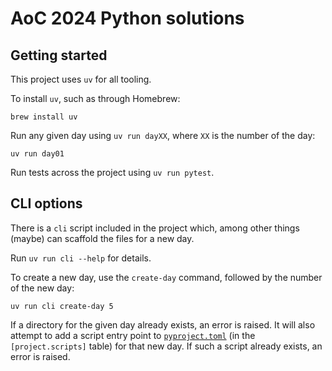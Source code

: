# AoC 2024 Python solutions

## Getting started

This project uses `uv` for all tooling.

To install `uv`, such as through Homebrew:

```shell
brew install uv
```

Run any given day using `uv run dayXX`, where `XX` is the number of the day:

```shell
uv run day01
```

Run tests across the project using `uv run pytest`.

## CLI options

There is a `cli` script included in the project which, among other things (maybe) can scaffold the files for a new day.

Run `uv run cli --help` for details.

To create a new day, use the `create-day` command, followed by the number of the new day:

```shell
uv run cli create-day 5
```

If a directory for the given day already exists, an error is raised.
It will also attempt to add a script entry point to [`pyproject.toml`](pyproject.toml) (in the `[project.scripts]` table) for that new day.
If such a script already exists, an error is raised.
